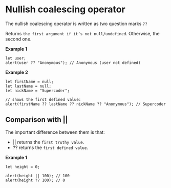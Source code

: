 # Nullish coalescing operator

The nullish coalescing operator is written as two question marks `??`

Returns `the first argument if it’s not null/undefined`. Otherwise, the second one.

**Example 1**

    let user;
    alert(user ?? "Anonymous"); // Anonymous (user not defined)

**Example 2**

    let firstName = null;
    let lastName = null;
    let nickName = "Supercoder";

    // shows the first defined value:
    alert(firstName ?? lastName ?? nickName ?? "Anonymous"); // Supercoder

## Comparison with ||

The important difference between them is that:

- || returns the `first truthy value`.
- ?? returns the `first defined value`.

**Example 1**

    let height = 0;

    alert(height || 100); // 100
    alert(height ?? 100); // 0